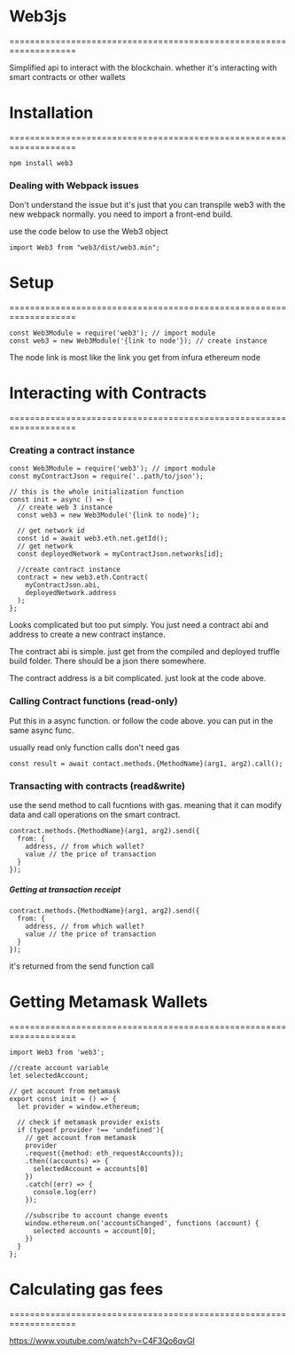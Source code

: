 # **Web3js**

===================================================================

Simplified api to interact with the blockchain. whether it's interacting with smart contracts or other wallets

# **Installation**

===================================================================

```
npm install web3
```

### Dealing with Webpack issues

Don't understand the issue but it's just that you can transpile web3 with the new webpack normally. you need to import a front-end build.

use the code below to use the Web3 object

```
import Web3 from "web3/dist/web3.min";
```

# **Setup**

===================================================================

```
const Web3Module = require('web3'); // import module
const web3 = new Web3Module('{link to node'}); // create instance
```

The node link is most like the link you get from infura ethereum node

# **Interacting with Contracts**

===================================================================

### Creating a contract instance

```
const Web3Module = require('web3'); // import module
const myContractJson = require('..path/to/json');

// this is the whole initialization function
const init = async () => {
  // create web 3 instance 
  const web3 = new Web3Module('{link to node}'); 
  
  // get network id
  const id = await web3.eth.net.getId();
  // get network 
  const deployedNetwork = myContractJson.networks[id];
   
  //create contract instance
  contract = new web3.eth.Contract(
    myContractJson.abi,
    deployedNetwork.address
  );
};
```

Looks complicated but too put simply. You just need a contract abi and address to create a new contract instance.

The contract abi is simple. just get from the compiled and deployed truffle build folder. There should be a json there somewhere.

The contract address is a bit complicated. just look at the code above.

### Calling Contract functions (read-only)

Put this in a async function. or follow the code above. you can put in the same async func.

usually read only function calls don't need gas

```
const result = await contact.methods.{MethodName}(arg1, arg2).call();
```

### Transacting with contracts (read&write)

use the send method to call fucntions with gas. meaning that it can modify data and call operations on the smart contract.

```
contract.methods.{MethodName}(arg1, arg2).send({
  from: {
    address, // from which wallet?
    value // the price of transaction
  }
});
```

##### Getting at transaction receipt

```
contract.methods.{MethodName}(arg1, arg2).send({
  from: {
    address, // from which wallet?
    value // the price of transaction
  }
});
```

it's returned from the send function call

# **Getting Metamask Wallets**

===================================================================

```
import Web3 from 'web3';

//create account variable
let selectedAccount;

// get account from metamask
export const init = () => {
  let provider = window.ethereum;
   
  // check if metamask provider exists
  if (typeof provider !== 'undefined'){
    // get account from metamask
    provider
    .request({method: eth_requestAccounts});
    .then((accounts) => {
      selectedAccount = accounts[0]
    })
    .catch((err) => {
      console.log(err)
    });
    
    //subscribe to account change events
    window.ethereum.on('accountsChanged', functions (account) {
      selected accounts = account[0];
    })
  }
};
```

# **Calculating gas fees**

===================================================================

<https://www.youtube.com/watch?v=C4F3Qo6qvGI>